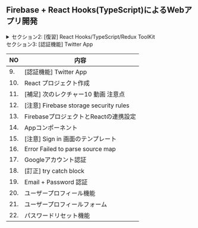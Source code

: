 ## Firebase + React Hooks(TypeScript)によるWebアプリ開発

<details>
<summary> セクション2: [復習] React Hooks/TypeScript/Redux ToolKit </summary>

| NO | 内容 |
| ---- | ---- |
| 5. | useState + useEffect (TypeScript) |
| 6. | useEffect cleanup関数 (TypeScript) |
| 7. | [注意]最新VersionのReduxToolKitのカウンターデモ |
| 8. | Redux ToolKit |

</details>
<summary> セクション3: [認証機能] Twitter App  </summary>

| NO | 内容 |
| ---- | ---- |
| 9. | [認証機能] Twitter App |
| 10. | React プロジェクト作成 |
| 11. |  [補足] 次のレクチャー10 動画 注意点 |
| 12. | [注意] Firebase storage security rules |
| 13. |  FirebaseプロジェクトとReactの連携設定 |
| 14. |  Appコンポーネント |
| 15. |  [注意] Sign in 画面のテンプレート |
| 16. |  Error Failed to parse source map |
| 17. | Googleアカウント認証 |
| 18. |  [訂正] try catch block |
| 19. | Email + Password 認証 |
| 20. | ユーザープロフィール機能 |
| 21. | ユーザープロフィールフォーム|
| 22. | パスワードリセット機能|
</details>
